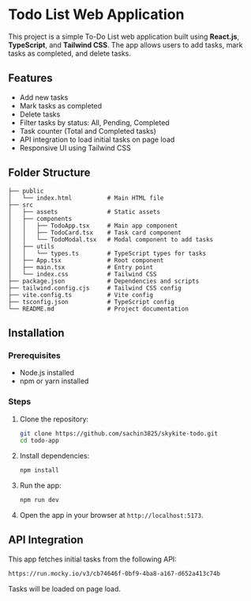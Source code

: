 # Todo List Web Application

This project is a simple To-Do List web application built using **React.js**, **TypeScript**, and **Tailwind CSS**. The app allows users to add tasks, mark tasks as completed, and delete tasks.

## Features
- Add new tasks
- Mark tasks as completed
- Delete tasks
- Filter tasks by status: All, Pending, Completed
- Task counter (Total and Completed tasks)
- API integration to load initial tasks on page load
- Responsive UI using Tailwind CSS

## Folder Structure
```
├── public
│   └── index.html          # Main HTML file
├── src
│   ├── assets              # Static assets
│   ├── components
│   │   ├── TodoApp.tsx     # Main app component
│   │   ├── TodoCard.tsx    # Task card component
│   │   └── TodoModal.tsx   # Modal component to add tasks
│   ├── utils
│   │   └── types.ts        # TypeScript types for tasks
│   ├── App.tsx             # Root component
│   ├── main.tsx            # Entry point
│   └── index.css           # Tailwind CSS
├── package.json            # Dependencies and scripts
├── tailwind.config.cjs     # Tailwind CSS config
├── vite.config.ts          # Vite config
├── tsconfig.json           # TypeScript config
└── README.md               # Project documentation
```

## Installation

### Prerequisites
- Node.js installed
- npm or yarn installed

### Steps
1. Clone the repository:
   ```bash
   git clone https://github.com/sachin3825/skykite-todo.git
   cd todo-app
   ```

2. Install dependencies:
   ```bash
   npm install
   ```

3. Run the app:
   ```bash
   npm run dev
   ```

4. Open the app in your browser at `http://localhost:5173`.

## API Integration

This app fetches initial tasks from the following API:
```bash
https://run.mocky.io/v3/cb74646f-0bf9-4ba8-a167-d652a413c74b
```

Tasks will be loaded on page load.


